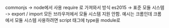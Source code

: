 commonjs -> node에서 사용 require 로 가져와서 방식
es2015 -> 표준 모듈 시스템 -> export / import
모든 브라우저에서 모듈 시스템 지원 안함. 예시는 크롬인데 크롬에서 모듈 시스템 사용하려면 script 태그에 type을 module로